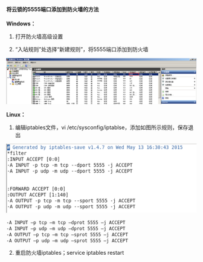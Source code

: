 #### 将云锁的5555端口添加到防火墙的方法 

**Windows：**

1.  打开防火墙高级设置

2.  “入站规则”处选择“新建规则”，将5555端口添加到防火墙

![](/assets/Windows防火墙.png)

**Linux：**

1.  编辑iptables文件，vi /etc/sysconfig/iptablse，添加如图所示规则，保存退出

![](/assets/Linux防火墙.png)
 <pre><code>-A INPUT –p tcp –m tcp –dprot 5555 –j ACCEPT
-A INPUT –p udp –m udp –dprot 5555 –j ACCEPT
-A OUTPUT –p tcp –m tcp –sprot 5555 –j ACCEPT
-A OUTPUT –p udp –m udp –sprot 5555 –j ACCEPT</code></pre>
2.  重启防火墙iptables；service iptables restart